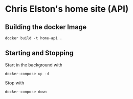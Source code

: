 # Chris Elston's home site (API)

## Building the docker Image

```
docker build -t home-api .
```

## Starting and Stopping

Start in the background with

```
docker-compose up -d
```

Stop with

```
docker-compose down
```
